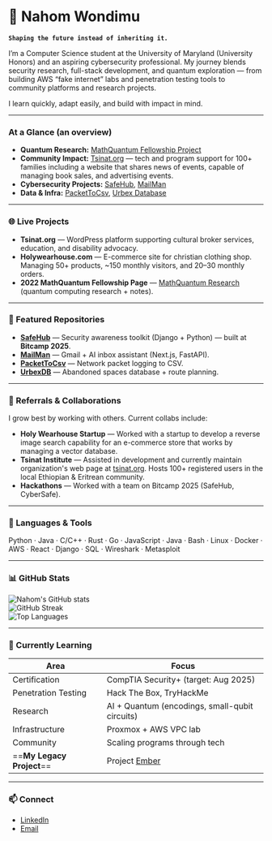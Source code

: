 # 🔭 Nahom Wondimu  

**`Shaping the future instead of inheriting it.`**

I’m a Computer Science student at the University of Maryland (University Honors) and an aspiring cybersecurity professional. My journey blends security research, full-stack development, and quantum exploration — from building AWS “fake internet” labs and penetration testing tools to community platforms and research projects.  

I learn quickly, adapt easily, and build with impact in mind.  

---

### At a Glance (an overview) 
- **Quantum Research:** [MathQuantum Fellowship Project](https://nahomwondimu.github.io/mathquantumproject/)  
- **Community Impact:** [Tsinat.org](https://tsinat.org) — tech and program support for 100+ families including a website that shares news of events, capable of managing book sales, and advertising events.  
- **Cybersecurity Projects:** [SafeHub](https://github.com/NahomWondimu/SafeHub), [MailMan](https://github.com/NahomWondimu/MailManManager)  
- **Data & Infra:** [PacketToCsv](https://github.com/NahomWondimu/PacketToCsv), [Urbex Database](https://github.com/NahomWondimu/UrbexDBApp)  

---

### 🌐 Live Projects  
- **Tsinat.org** — WordPress platform supporting cultural broker services, education, and disability advocacy.
- **Holywearhouse.com** — E-commerce site for christian clothing shop. Managing 50+ products, ~150 monthly visitors, and 20–30 monthly orders.  
- **2022 MathQuantum Fellowship Page** — [MathQuantum Research](https://nahomwondimu.github.io/mathquantumproject/) (quantum computing research + notes).  

---

### 🚀 Featured Repositories  
- **[SafeHub](https://github.com/NahomWondimu/SafeHub)** — Security awareness toolkit (Django + Python) — built at **Bitcamp 2025**.  
- **[MailMan](https://github.com/NahomWondimu/MailManManager)** — Gmail + AI inbox assistant (Next.js, FastAPI).  
- **[PacketToCsv](https://github.com/NahomWondimu/PacketToCsv)** — Network packet logging to CSV.  
- **[UrbexDB](https://github.com/NahomWondimu/UrbexDBApp)** — Abandoned spaces database + route planning.  

---

### 🤝 Referrals & Collaborations  
I grow best by working with others. Current collabs include:  
- **Holy Wearhouse Startup** — Worked with a startup to develop a reverse image search capability for an e-commerce store that works by managing a vector database.
- **Tsinat Institute** — Assisted in development and currently maintain organization's web page at [tsinat.org](https://tsinat.org). Hosts 100+ registered users in the local Ethiopian & Eritrean community.   
- **Hackathons** — Worked with a team on Bitcamp 2025 (SafeHub, CyberSafe).  

---

### 🧰 Languages & Tools  
Python · Java · C/C++ · Rust · Go · JavaScript · Java · Bash · Linux · Docker · AWS · React · Django · SQL · Wireshark · Metasploit  

---

### 📊 GitHub Stats  
![Nahom's GitHub stats](https://github-readme-stats.vercel.app/api?username=NahomWondimu&show_icons=true&theme=gruvbox)  
![GitHub Streak](https://streak-stats.demolab.com?user=NahomWondimu&theme=gruvbox&border_radius=4.5)  
![Top Languages](https://github-readme-stats.vercel.app/api/top-langs/?username=NahomWondimu&layout=compact&theme=gruvbox)  

---

### 🌱 Currently Learning  
| Area | Focus |
|---|---|
| Certification | CompTIA Security+ (target: Aug 2025) |
| Penetration Testing | Hack The Box, TryHackMe |
| Research | AI + Quantum (encodings, small-qubit circuits) |
| Infrastructure | Proxmox + AWS VPC lab |
| Community | Scaling programs through tech |
| ==**My Legacy Project**== | Project [Ember](https://github.com/nahomwondimu/Ember) |

---

### 📫 Connect  
- [LinkedIn](https://www.linkedin.com/in/nahomwondimu/)  
- [Email](mailto:imwondimu@gmail.com)  
